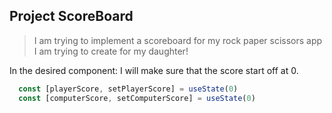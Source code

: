 ## Project ScoreBoard

> I am trying to implement a scoreboard for my rock paper scissors app I am trying to create for my daughter!

In the desired component: I will make sure that the score start off at 0. 
```js 
  const [playerScore, setPlayerScore] = useState(0)
  const [computerScore, setComputerScore] = useState(0)
```

